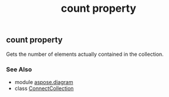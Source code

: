 ﻿---
title: count property
second_title: Aspose.Diagram for Python via .NET API References
description: 
type: docs
weight: 70
url: /python-net/aspose.diagram/connectcollection/count/
is_root: false
---

## count property


Gets the number of elements actually contained in the collection.

### See Also
* module [aspose.diagram](../../)
* class [ConnectCollection](/diagram/python-net/aspose.diagram/connectcollection)
